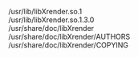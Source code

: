 /usr/lib/libXrender.so.1  
/usr/lib/libXrender.so.1.3.0  
/usr/share/doc/libXrender  
/usr/share/doc/libXrender/AUTHORS  
/usr/share/doc/libXrender/COPYING  
